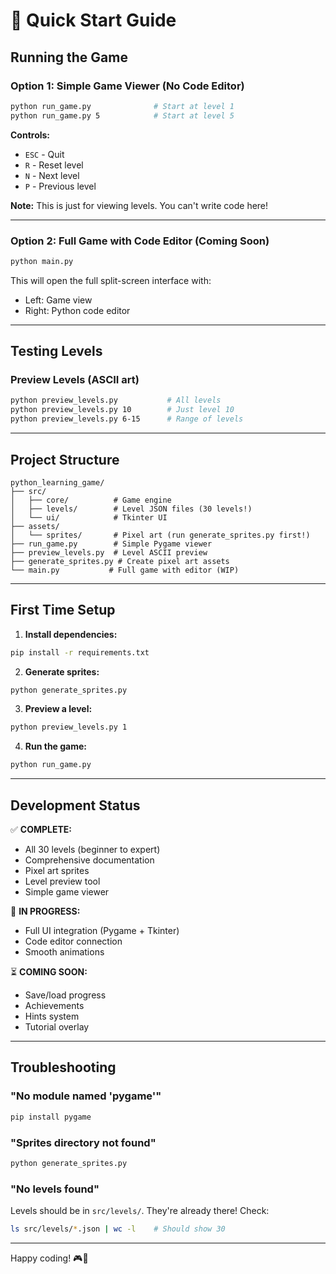 # 🚀 Quick Start Guide

## Running the Game

### Option 1: Simple Game Viewer (No Code Editor)
```bash
python run_game.py              # Start at level 1
python run_game.py 5            # Start at level 5
```

**Controls:**
- `ESC` - Quit
- `R` - Reset level
- `N` - Next level
- `P` - Previous level

**Note:** This is just for viewing levels. You can't write code here!

---

### Option 2: Full Game with Code Editor (Coming Soon)
```bash
python main.py
```

This will open the full split-screen interface with:
- Left: Game view
- Right: Python code editor

---

## Testing Levels

### Preview Levels (ASCII art)
```bash
python preview_levels.py           # All levels
python preview_levels.py 10        # Just level 10
python preview_levels.py 6-15      # Range of levels
```

---

## Project Structure

```
python_learning_game/
├── src/
│   ├── core/          # Game engine
│   ├── levels/        # Level JSON files (30 levels!)
│   └── ui/            # Tkinter UI
├── assets/
│   └── sprites/       # Pixel art (run generate_sprites.py first!)
├── run_game.py        # Simple Pygame viewer
├── preview_levels.py  # Level ASCII preview
├── generate_sprites.py # Create pixel art assets
└── main.py           # Full game with editor (WIP)
```

---

## First Time Setup

1. **Install dependencies:**
```bash
pip install -r requirements.txt
```

2. **Generate sprites:**
```bash
python generate_sprites.py
```

3. **Preview a level:**
```bash
python preview_levels.py 1
```

4. **Run the game:**
```bash
python run_game.py
```

---

## Development Status

✅ **COMPLETE:**
- All 30 levels (beginner to expert)
- Comprehensive documentation
- Pixel art sprites
- Level preview tool
- Simple game viewer

🔄 **IN PROGRESS:**
- Full UI integration (Pygame + Tkinter)
- Code editor connection
- Smooth animations

⏳ **COMING SOON:**
- Save/load progress
- Achievements
- Hints system
- Tutorial overlay

---

## Troubleshooting

### "No module named 'pygame'"
```bash
pip install pygame
```

### "Sprites directory not found"
```bash
python generate_sprites.py
```

### "No levels found"
Levels should be in `src/levels/`. They're already there! Check:
```bash
ls src/levels/*.json | wc -l    # Should show 30
```

---

Happy coding! 🎮🐍

